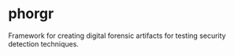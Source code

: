 # phorgr
Framework for creating digital forensic artifacts for testing security detection techniques.
